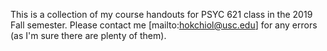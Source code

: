 This is a collection of my course handouts for PSYC 621 class in the 2019 Fall
semester. Please contact me [mailto:hokchiol@usc.edu] for any errors (as I'm
sure there are plenty of them).
